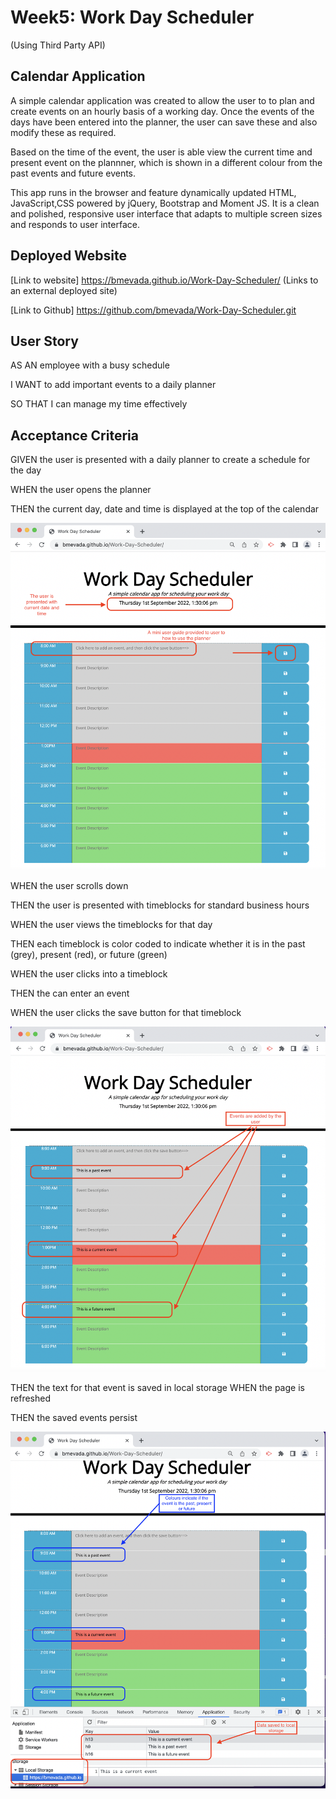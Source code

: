 # Week5: Work Day Scheduler
(Using Third Party API)

## Calendar Application

A simple calendar application was created to allow the user to to plan and create events on an hourly basis of a working day. Once the events of the days have been entered into the planner, the user can save these and also modify these as required.

Based on the time of the event, the user is able view the current time and present event on the plannner, which is shown in a different colour from the past events and future events.

 This app runs in the browser and feature dynamically updated HTML, JavaScript,CSS powered by jQuery, Bootstrap and Moment JS. It is a clean and polished, responsive user interface that adapts to multiple screen sizes and responds to user interface.

## Deployed Website

[Link to website] https://bmevada.github.io/Work-Day-Scheduler/ (Links to an external deployed site)

[Link to Github] https://github.com/bmevada/Work-Day-Scheduler.git


## User Story

AS AN employee with a busy schedule

I WANT to add important events to a daily planner

SO THAT I can manage my time effectively

## Acceptance Criteria

GIVEN the user is presented with a daily planner to create a schedule for the day

WHEN the user opens the planner

THEN the current day, date and time is displayed at the top of the calendar

<img src= './images/main-screen.png'>

WHEN the user scrolls down

THEN the user is presented with timeblocks for standard business hours

WHEN the user views the timeblocks for that day

THEN each timeblock is color coded to indicate whether it is in the past (grey), present (red), or future (green)

WHEN the user clicks into a timeblock

THEN the can enter an event

WHEN the user clicks the save button for that timeblock

<img src= './images/event-added.png'>

THEN the text for that event is saved in local storage
WHEN the page is refreshed


THEN the saved events persist

<img src= './images/event-storage-recall.png'>




